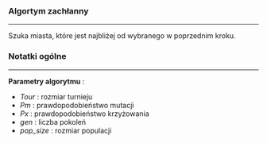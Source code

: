 ### Algortym zachłanny

---

Szuka miasta, które jest najbliżej od wybranego w poprzednim kroku.

### Notatki ogólne

---

**Parametry algorytmu** :

- *Tour* : rozmiar turnieju
- *Pm* : prawdopodobieństwo mutacji
- *Px* : prawdopodobieństwo krzyżowania
- *gen* : liczba pokoleń
- *pop_size* : rozmiar populacji
